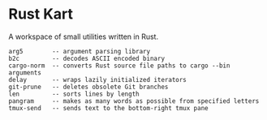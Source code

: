 # Rust Kart

A workspace of small utilities written in Rust.

    arg5        -- argument parsing library
    b2c         -- decodes ASCII encoded binary
    cargo-norm  -- converts Rust source file paths to cargo --bin arguments
    delay       -- wraps lazily initialized iterators
    git-prune   -- deletes obsolete Git branches
    len         -- sorts lines by length
    pangram     -- makes as many words as possible from specified letters
    tmux-send   -- sends text to the bottom-right tmux pane
